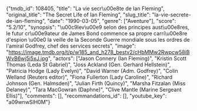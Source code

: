 {"tmdb_id": 108405, "title": "La vie secr\u00e8te de Ian Fleming", "original_title": "The Secret Life of Ian Fleming", "slug_title": "la-vie-secrete-de-ian-fleming", "date": "1990-03-05", "genre": ["Aventure"], "score": "5.2/10", "synopsis": "\u00c9lev\u00e9 selon des principes aust\u00e8res, le futur cr\u00e9ateur de James Bond commence sa propre carri\u00e8re d'espion \u00e0 la veille de la Seconde Guerre mondiale sous les ordres de l'amiral Godfrey, chef des services secrets", "image": "https://image.tmdb.org/t/p/w185_and_h278_bestv2/cHbMMw2Rwpcw58iBWvB6wj5i5xJ.jpg", "actors": ["Jason Connery (Ian Fleming)", "Kristin Scott Thomas (Leda St Gabriel)", "Joss Ackland (Gen. Gerhard Hellstein)", "Patricia Hodge (Lady Evelyn)", "David Warner (Adm. Godfrey)", "Colin Welland (Reuters editor)", "Fiona Fullerton (Lady Caroline)", "Richard Johnson (Gen. Halmsden)", "Julian Firth (Quincy)", "Marsha Fitzalan (Miss Delaney)", "Tara MacGowran (Daphne)", "Clive Mantle (Marine Sergeant Ellis)"], "comments": [], "recommandations_id": [], "youtube_key": "a09wnwSlH0M"}